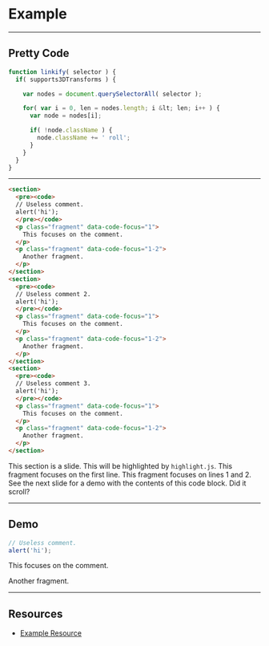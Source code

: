 # Example

------

## Pretty Code

<!-- .slide: data-title="Example" data-state="somestate" -->

```js
function linkify( selector ) {
  if( supports3DTransforms ) {

    var nodes = document.querySelectorAll( selector );

    for( var i = 0, len = nodes.length; i &lt; len; i++ ) {
      var node = nodes[i];

      if( !node.className ) {
        node.className += ' roll';
      }
    }
  }
}
```

------

<!-- .slide: data-title="Example" data-state="somestate" data-menu-title="Usage" -->

```html
<section>
  <pre><code>
  // Useless comment.
  alert('hi');
  </pre></code>
  <p class="fragment" data-code-focus="1">
    This focuses on the comment.
  </p>
  <p class="fragment" data-code-focus="1-2">
    Another fragment.
  </p>
</section>
<section>
  <pre><code>
  // Useless comment 2.
  alert('hi');
  </pre></code>
  <p class="fragment" data-code-focus="1">
    This focuses on the comment.
  </p>
  <p class="fragment" data-code-focus="1-2">
    Another fragment.
  </p>
</section>
<section>
  <pre><code>
  // Useless comment 3.
  alert('hi');
  </pre></code>
  <p class="fragment" data-code-focus="1">
    This focuses on the comment.
  </p>
  <p class="fragment" data-code-focus="1-2">
    Another fragment.
  </p>
</section>
```
<!-- .element: class="stretch" -->

<span class="fragment current-only focus-text" data-code-focus="1-12">This section is a slide.</span>
<span class="fragment current-only focus-text" data-code-focus="2-5">This will be highlighted by `highlight.js`.</span>
<span class="fragment current-only focus-text" data-code-focus="6-8">This fragment focuses on the first line.</span>
<span class="fragment current-only focus-text" data-code-focus="9-11">This fragment focuses on lines 1 and 2.</span>
<span class="fragment current-only focus-text" data-code-focus="1-12">See the next slide for a demo with the contents of this code block.</span>
<span class="fragment current-only focus-text" data-code-focus="20-22">Did it scroll?</span>

------

## Demo

<!-- .slide: data-title="Example" data-state="somestate" -->

```js
// Useless comment.
alert('hi');
```

<p class="fragment" data-code-focus="1">This focuses on the comment.</p>
<p class="fragment" data-code-focus="1-2">Another fragment.</p>

------

## Resources

<!-- .slide: data-title="Example" data-state="resources" -->

* [Example Resource](http://elijahmanor.com)
